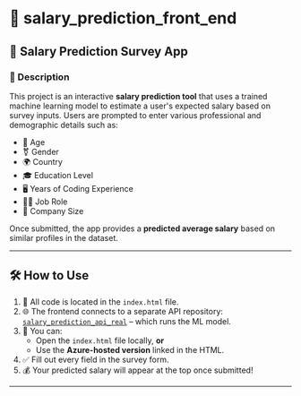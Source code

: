 # 💼 salary_prediction_front_end

## 🎯 Salary Prediction Survey App

### 📌 Description

This project is an interactive **salary prediction tool** that uses a trained machine learning model to estimate a user's expected salary based on survey inputs. Users are prompted to enter various professional and demographic details such as:

- 🎂 Age  
- ⚧️ Gender  
- 🌍 Country  
- 🎓 Education Level  
- 🖥️ Years of Coding Experience  
- 🧑‍💼 Job Role  
- 🏢 Company Size  

Once submitted, the app provides a **predicted average salary** based on similar profiles in the dataset.

---

## 🛠️ How to Use

1. 📝 All code is located in the `index.html` file.
2. 🌐 The frontend connects to a separate API repository:  
   [`salary_prediction_api_real`](https://github.com/your-username/salary_prediction_api_real) – which runs the ML model.
3. 🔗 You can:
   - Open the `index.html` file locally, **or**
   - Use the **Azure-hosted version** linked in the HTML.
4. ✅ Fill out every field in the survey form.
5. 💰 Your predicted salary will appear at the top once submitted!

---
